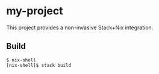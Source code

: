 # my-project
This project provides a non-invasive Stack+Nix integration.

## Build
```shell
$ nix-shell
[nix-shell]$ stack build
```
